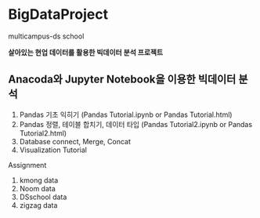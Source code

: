 # BigDataProject
multicampus-ds school

**살아있는 현업 데이터를 활용한 빅데이터 분석 프로젝트**

## Anacoda와 Jupyter Notebook을 이용한 빅데이터 분석 

1.  Pandas 기초 익히기 (Pandas Tutorial.ipynb or Pandas Tutorial.html)
2.  Pandas 정렬, 테이블 합치기, 데이터 타입 (Pandas Tutorial2.ipynb or Pandas Tutorial2.html)
3.  Database connect,  Merge, Concat
4.  Visualization Tutorial

Assignment 
1. kmong data 
2. Noom data
3. DSschool data
4. zigzag data
